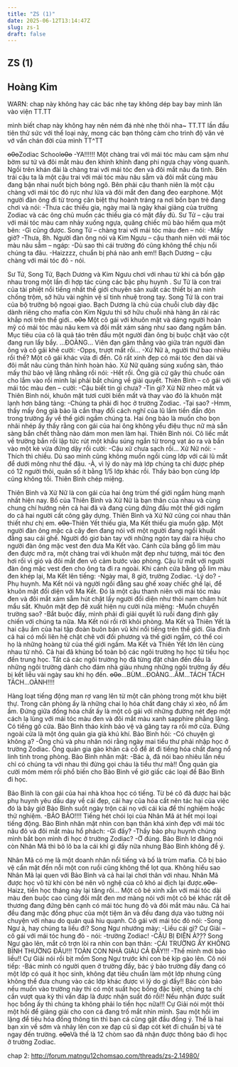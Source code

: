 ```yaml
---
title: "ZS (1)"
date: 2025-06-12T13:14:47Z
slug: zs-1
draft: false
---
```


## ZS (1)

## Hoàng Kim

WARN: chap này không hay
các bác nhẹ tay
không dép bay bay
mình lăn vào viện TT.TT
 
mình biết chap này không hay nên ném đá nhè nhẹ thôi nha~ TT.TT lần đầu tiên thử sức với thể loại này, mong các bạn thông cảm cho trình độ văn vẻ vớ vẩn chán đời của mình TT^TT
 
 ~~o0o~~Zodiac School~~o0o~~
-YA!!!!!!
Một chàng trai với mái tóc màu cam sậm như bờm sư tử và đôi mắt màu đen khinh khỉnh đang phi ngựa chạy vòng quanh. Ngồi trên khán đài là chàng trai với mái tóc đen và đôi mắt nâu đa tình. Bên trái cậu ta là một cậu trai với mái tóc màu nâu sẫm và đôi mắt cùng màu đang bận nhai nuốt bịch bỏng ngô. Bên phải cậu thanh niên là một cậu chàng với mái tóc đỏ rực như lửa và đôi mắt đen đang đeo earphone. Một người đàn ông đi từ trong căn biệt thự hoành tráng ra nơi bốn bạn trẻ đang chơi và nói:
-Thưa các thiếu gia, ngày mai là ngày khai giảng của trường Zodiac và các ông chủ muốn các thiếu gia có mặt đầy đủ.
Sư Tử – cậu trai với mái tóc màu cam nhảy xuống ngựa, quăng chiếc mũ bảo hiểm qua một bên:
-Gì cũng được.
Song Tử – chàng trai với mái tóc màu đen – nói:
-Mấy giờ?
-Thưa, 8h.
Người đàn ông nói và Kim Ngưu – cậu thanh niên với mái tóc màu nâu sẫm – ngáp:
-Dù sao thì cái trường đó cũng không thể chịu nổi chúng ta đâu.
-Haizzzz, chuẩn bị phá nào anh em!!
Bạch Dương – cậu chàng với mái tóc đỏ - nói.
 
 
Sư Tử, Song Tử, Bạch Dương và Kim Ngưu chơi với nhau từ khi cả bốn gặp nhau trong một lần đi hợp tác cùng các bậc phụ huynh . Sư Tử là con trai của tài phiệt nổi tiếng nhất thế giới chuyên sản xuất các thiết bị an ninh chống trộm, sở hữu vài nghìn vệ sĩ tinh nhuệ trong tay. Song Tử là con trai của bộ trưởng bộ ngoại giao. Bạch Dương là chủ của chuỗi club dày đặc dành riêng cho mafia còn Kim Ngưu thì sở hữu chuỗi nhà hàng ăn rải rác khắp nơi trên thế giới..
 ~~o0o~~
Một cô gái với khuôn mặt và dáng người hoàn mỹ có mái tóc màu nâu kem và đôi mắt xám sáng như sao đang ngắm bắn. Mục tiêu của cô là quả táo trên đầu một người đàn ông bị buộc chặt vào cột đang run lẩy bẩy.
…ĐOÀNG…
Viên đạn găm thẳng vào giữa trán người đàn ông và cô gái khẽ cười:
-Opps, trượt mất rồi…
-Xử Nữ à, người thứ bao nhiêu rồi thế?
Một cô gái khác vừa đi đến. Cô rất xinh đẹp có mái tóc đen dài và đôi mắt nâu cùng thân hình hoàn hảo. Xử Nữ quăng súng xuống sàn, tháo mấy thứ bảo vệ lằng nhằng rồi nói:
-Hết rồi. Ông già cứ gây thù chuốc oán cho lắm vào rồi mình lại phải bắt chúng về giải quyết.
Thiên Bình – cô gái với mái tóc màu đen – cười:
-Cậu biết tin gì chưa?
-Tin gì?
Xử Nữ nheo mắt và Thiên Bình nói, khuôn mặt tươi cười biến mất và thay vào đó là khuôn mặt lạnh hơn băng tảng:
-Chúng ta phải đi học ở trường Zodiac.
-Tại sao?
-Hmm, thấy mấy ông già bảo là cần thay đổi cách nghĩ của lũ lắm tiền đần độn trong trường ấy về thế giới ngầm chúng ta. Hai ông bảo là muốn cho bọn nhãi nhép ấy thấy rằng con gái của hai ông không yểu điệu thục nữ mà sẵn sàng bắn chết thằng nào dám mon men làm hại.
Thiên Bình nói. Cô liếc mắt về trường bắn rồi lập tức rút một khẩu súng ngắn từ trong vạt áo ra và bắn vào một kẻ vừa đứng dậy rồi cười:
-Cậu xử chưa sạch rồi…
Xử Nữ nói:
-Thích thì chiều. Dù sao mình cũng không muốn ngồi cùng lớp với cái lũ mắt để dưới mông như thế đâu.
-À, vì lý do này mà lớp chúng ta chỉ được phép có 12 người thôi, quân số ít bằng 1/5 lớp khác rồi. Thấy bảo bọn cùng lớp cũng không tồi.
Thiên Bình chép miệng.
 
Thiên Bình và Xử Nữ là con gái của hai ông trùm thế giới ngầm hùng mạnh nhất hiện nay. Bố của Thiên Bình và Xử Nữ là bạn thân của nhau và cùng chung chí hướng nên cả hai đã và đang cùng đứng đầu một thế giới ngầm do cả hai người cất công gây dựng. Thiên Bình và Xử Nữ cũng coi nhau thân thiết như chị em.
 ~~o0o~~-Thiên Yết thiếu gia, Ma Kết thiếu gia muốn gặp.
Một người đàn ông mặc cả cây đen đang nói với một người đang ngồi khuất đằng sau cái ghế. Người đó giơ bàn tay với những ngón tay dài ra hiệu cho người đàn ông mặc vest đen đưa Ma Kết vào. Cánh cửa bằng gỗ lim màu đen được mở ra, một chàng trai với khuôn mặt đẹp như tượng, mái tóc đen hơi rối vì gió và đôi mắt đen vô cảm bước vào phòng. Cậu lừ mắt với người đàn ông mặc vest đen cho ông ta đi ra ngoài. Khi cánh cửa bằng gỗ lim màu đen khép lại, Ma Kết lên tiếng:
-Ngày mai, 8 giờ, trường Zodiac.
-Lý do?
-Phụ huynh.
Ma Kết nói và người ngồi đằng sau ghế xoay chiếc ghế lại, để khuôn mặt đối diện với Ma Kết. Đó là một cậu thanh niên với mái tóc màu đen và đôi mắt xám sẫm hút chặt lấy người đối diện như thỏi nam châm hút mẩu sắt. Khuôn mặt đẹp đẽ xuất hiện nụ cười nửa miệng:
-Muốn chuyển trường sao?
-Bắt buộc đấy, mình phải đi giải quyết lũ ruồi đang định gây chiến với chúng ta nữa.
Ma Kết nói rồi rời khỏi phòng. Ma Kết và Thiên Yết là hai cậu ấm của hai tập đoàn buôn bán vũ khí nổi tiếng trên thế giới. Gia đình cả hai có mối liên hệ chặt chẽ với đối phương và thế giới ngầm, có thể coi họ là những hoàng tử của thế giới ngầm. Ma Kết và Thiên Yết lớn lên cùng nhau từ nhỏ. Cả hai đã khủng bố toàn bộ các ngôi trường họ học từ tiểu học đến trung học. Tất cả các ngôi trường họ đã từng đặt chân đến đều là những ngôi trường dành cho đám nhà giàu nhưng những ngôi trường ấy đều bị kết liễu vài ngày sau khi họ đến.
 ~~o0o~~...BÙM…ĐOÀNG…ẦM…TÁCH TÁCH TÁCH…OÀNH!!!!
 
Hàng loạt tiếng động man rợ vang lên từ một căn phòng trong một khu biệt thự. Trong căn phòng ấy là những chai lọ hóa chất đang cháy xì xèo, nổ ầm ầm. Đứng giữa đống hóa chất ấy là một cô gái với những đường nét đẹp một cách lạ lùng với mái tóc màu đen và đôi mắt màu xanh sapphire phẳng lặng. Có tiếng gõ cửa. Bảo Bình tháo kính bảo vệ và găng tay ra rồi mở cửa. Đứng ngoài cửa là một ông quản gia già khú khí. Bảo Bình hỏi:
-Có chuyện gì không ạ?
-Ông chủ và phu nhân nói rằng ngày mai tiểu thư phải nhập học ở trường Zodiac.
Ông quản gia gào khản cả cổ để át đi tiếng hóa chất đang nổ linh tinh trong phòng. Bảo Bình nhăn mặt:
-Bác à, đã nói bao nhiêu lần nếu chỉ có chúng ta với nhau thì đừng gọi cháu là tiểu thư mà!! 
Ông quản gia cười móm mém rồi phổ biến cho Bảo Bình về giờ giấc các loại để Bảo Bình đi học.
 
Bảo Bình là con gái của hai nhà khoa học có tiếng. Từ bé cô đã được hai bậc phụ huynh yêu dấu dạy về cái đẹp, cái hay của hóa cất nên tác hại của việc đó là bây giờ Bảo Bình suốt ngày trộn cái nọ với cái kia để thí nghiệm hoặc thử nghiệm. 
-BẢO BẢO!!!!
Tiếng hét chói lọi của Nhân Mã át hết mọi loại tiếng động. Bảo Bình nhăn mặt nhìn con bạn thân khá xinh đẹp với mái tóc nâu đỏ và đôi mắt màu hổ phách:
-Gì đấy?
-Thấy bảo phụ huynh chúng mình bắt bọn mình đi học ở trường Zodiac?
-Ờ đúng.
Bảo Bình lơ đãng nói còn Nhân Mã thì bô lô ba la cái khỉ gì đấy nữa nhưng Bảo Bình không để ý.
 
Nhân Mã có mẹ là một doanh nhân nổi tiếng và bố là trùm mafia. Cô bị bảo vệ cẩn mật đến nỗi một con ruồi cũng không thể lọt qua. Không hiểu sao Nhân Mã lại quen với Bảo Bình và cả hai lại chơi thân với nhau. Nhân Mã được học võ từ khi còn bé nên võ nghệ của cô khó ai địch lại được.~~o0o~~-Haizz, tiền học tháng này lại tăng rồi…
Một cô bé xinh xắn với mái tóc dài màu đen buộc cao cùng đôi mắt đen mơ màng nói với một cô bé khác rất dễ thương đang đứng bên cạnh có mái tóc hung đỏ và đôi mắt màu nâu. Cả hai đều đang mặc đồng phục của một tiệm ăn và đều đang dựa vào tường nói chuyện với nhau do quán quá hiu quạnh. Cô gái với mái tóc đỏ nói:
-Song Ngư à, hay chúng ta liều đi?
Song Ngư nhướng mày: 
-Liều cái gì?
Cự Giải – cô gái với mái tóc hung đỏ - nói:
-trường Zodiac!
-CẬU BỊ ĐIÊN À???
Song Ngư gào lên, mắt cô trợn lòi ra nhìn con bạn thân:
-CÁI TRƯỜNG ẤY KHÔNG BÌNH THƯỜNG ĐÂU!!! TOÀN CON NHÀ GIÀU CẢ ĐẤY!!!
-Thế mình mới bảo liều!!
Cự Giải nói rồi bịt mồm Song Ngư trước khi con bé kịp gào lên. Cô nói tiếp:
-Bác mình có người quen ở trường đấy, bác ý bảo trường đấy đang có một lớp có quá ít học sinh, không đạt tiêu chuẩn làm một lớp nhưng cũng không thể đưa chung vào các lớp khác được vì lý do gì đấy!! Bác còn bảo nếu muốn vào trường này thì có một suất học bổng đặc biệt, chúng ta chỉ cần vượt qua kỳ thi vấn đáp là được nhận suất đó rồi!! Nếu nhận được suất học bổng ấy thì chúng ta không phải lo tiền học nữa!!!
Cự Giải nói một thôi một hồi để giảng giải cho con cá đang trố mắt nhìn mình. Sau một hồi im lặng để tiêu hóa đống thông tin thì bạn cá cũng gật đầu đồng ý. Thế là hai bạn xin về sớm và nhảy lên con xe đạp cũ sì đạp cót két đi chuẩn bị và té ngay đến trường.
 ~~o0o~~Và thế là 12 chòm sao đã nhận được thông báo đi học ở trường Zodiac.
 
chap 2: http://forum.matngu12chomsao.com/threads/zs-2.14980/